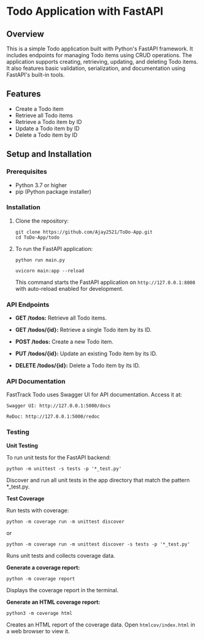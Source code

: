 # Todo Application with FastAPI

## Overview

This is a simple Todo application built with Python's FastAPI framework. It includes endpoints for managing Todo items using CRUD operations. The application supports creating, retrieving, updating, and deleting Todo items. It also features basic validation, serialization, and documentation using FastAPI's built-in tools.

## Features

- Create a Todo item
- Retrieve all Todo items
- Retrieve a Todo item by ID
- Update a Todo item by ID
- Delete a Todo item by ID

## Setup and Installation

### Prerequisites

- Python 3.7 or higher
- pip (Python package installer)

### Installation

1. Clone the repository:

    ```
    git clone https://github.com/Ajay2521/ToDo-App.git
    cd ToDo-App/todo
    ```

2. To run the FastAPI application:

    ```
    python run main.py
    ```
    
    ```
    uvicorn main:app --reload
    ```

    This command starts the FastAPI application on `http://127.0.0.1:8000` with auto-reload enabled for development.

### API Endpoints

- **GET /todos:** Retrieve all Todo items.

- **GET /todos/{id}:** Retrieve a single Todo item by its ID.

- **POST /todos:** Create a new Todo item.

- **PUT /todos/{id}:** Update an existing Todo item by its ID.

- **DELETE /todos/{id}:** Delete a Todo item by its ID.

### API Documentation

FastTrack Todo uses Swagger UI for API documentation. Access it at:

```
Swagger UI: http://127.0.0.1:5000/docs

ReDoc: http://127.0.0.1:5000/redoc
```

### Testing

**Unit Testing**

To run unit tests for the FastAPI backend:    

```
python -m unittest -s tests -p '*_test.py'
```

Discover and run all unit tests in the app directory that match the pattern *_test.py.

 
**Test Coverage**

Run tests with coverage:

```
python -m coverage run -m unittest discover
```

or

```
python -m coverage run -m unittest discover -s tests -p '*_test.py'
```

Runs unit tests and collects coverage data.

**Generate a coverage report:**

```
python -m coverage report
```

Displays the coverage report in the terminal.

**Generate an HTML coverage report:**

```
python3 -m coverage html
```

Creates an HTML report of the coverage data. Open `htmlcov/index.html` in a web browser to view it.
